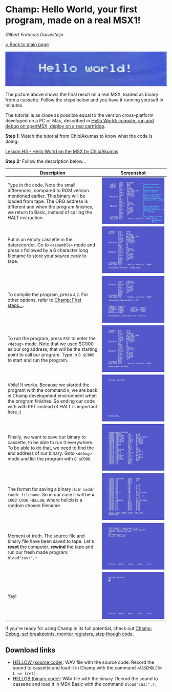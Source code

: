 # Champ: Hello World, your first program, made on a real MSX1!

_Gilbert Francois Duivesteijn_

[< Back to main page](https://gilbertfrancois.github.io/index.html)

![Header](assets/images/03_champ_helloworld_header.jpg)

The picture above shows the final result on a real MSX, loaded as binary from a cassette. Follow the steps below and you have it running yourself in minutes.

The tutorial is as close as possible equal to the version cross-platform developed on a PC or Mac, described in [Hello World: compile, run and debug on openMSX, deploy on a real cartridge](01_helloworld_openmsx.html).



**Step 1**: Watch the tutorial from ChibiAkumas to know what the code is doing:

[Lesson H3 - Hello World on the MSX by ChibiAkumas](https://www.chibiakumas.com/z80/helloworld.php#LessonH3)



**Step 2:** Follow the description below...

| Description                                                  | Screenshot                                               |
| ------------------------------------------------------------ | -------------------------------------------------------- |
| Type in the code. Note the small differences, compared to ROM version mentioned earlier. This binary will be loaded from tape. The ORG address is different and when the program finishes, we return to Basic, instead of calling the HALT instruction. | ![Champ 01](assets/images/03_champ000listing.png)        |
| Put in an empty cassette in the datarecorder. Go to `<assemble>` mode and press `S` followed by a 6 character long filename to store your *source code* to tape. | ![Champ 02](assets/images/03_champ_helloworld_00002.png) |
| To compile the program, press `A`,`2`. For other options, refer to [Champ: First steps...](03_champ_1.html). | ![Champ 02](assets/images/03_champ_helloworld_00003.png) |
| To run the program, press `ESC` to enter the `<debug>` mode. Note that we used $C000 as our org address, that will be the starting point to call our program. Type in `G $C000` to start and run the program. | ![Champ 02](assets/images/03_champ_helloworld_00004.png) |
| Voila! It works. Because we started the program with the command `G`, we are back in Champ development environment when the program finishes. So ending our code with with RET instead of HALT is important here ;) | ![Champ 02](assets/images/03_champ_helloworld_00005.png) |
| Finally, we want to save our binary to cassette, to be able to run it everywhere. To be able to do that, we need to find the end  address of our binary. Goto `<debug>` mode and list the program with `Q $C000`. | ![Champ 02](assets/images/03_champ_helloworld_00006.png) |
| The format for saving a binary is: `W saddr faddr filename`. So in our case it will be `W C000 C036 HELLOB`, where hellob is a random chosen filename. | ![Champ 02](assets/images/03_champ_helloworld_00007.png) |
| Moment of truth. The source file and binary file have been saved to tape. Let's **reset** the computer, **rewind** the tape and run our fresh made program: `bload"cas:",r` | ![Champ 02](assets/images/03_champ_helloworld_00008.png) |
| Yay!                                                         | ![Champ 02](assets/images/03_champ_helloworld_00009.png) |



If you're ready for using Champ in its full potential, check out [Champ: Debug, set breakpoints, monitor registers, step though code](03_champ_debug.html).



## Download links

- [HELLOW (source code)](assets/downloads/champ_helloworld_src.wav): WAV file with the source code. Record the sound to cassette and load it in Champ with the command `<ASSEMBLER> L => [ret]` .
- [HELLOB (binary code)](assets/downloads/champ_helloworld_bin.wav): WAV file with the binary. Record the sound to cassette and load it in MSX Basic with the command `bload"cas:",r`.

